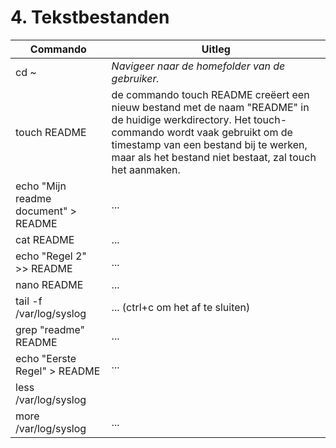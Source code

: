 # 4. Tekstbestanden

Commando | Uitleg
--- | ---
cd ~ | _Navigeer naar de homefolder van de gebruiker._
touch README | de commando touch README creëert een nieuw bestand met de naam "README" in de huidige werkdirectory. Het touch-commando wordt vaak gebruikt om de timestamp van een bestand bij te werken, maar als het bestand niet bestaat, zal touch het aanmaken.
echo "Mijn readme document" > README  | ...
cat README | ...
echo "Regel 2" >> README | ...
nano README | ...
tail -f /var/log/syslog | ... (ctrl+c om het af te sluiten)
grep "readme" README | ...
echo "Eerste Regel" > README | ... 
less /var/log/syslog | 
more /var/log/syslog | ...